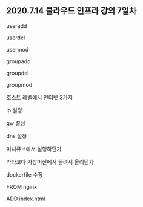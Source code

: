 ## 2020.7.14 클라우드 인프라 강의 7일차





useradd

userdel

usermod

groupadd

groupdel

groupmod





호스트 레벨에서 인터넷 3가지

ip 설정

gw 설정

dns 설정



미니큐브에서 실행하던가

카타코다 가상머신에서 돌려서 올리던가



dockerfile 수정





FROM nginx

ADD index.html





